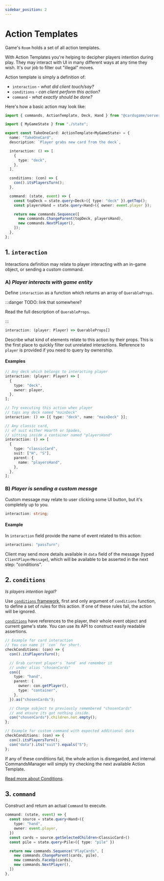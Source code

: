 ```yaml
---
sidebar_position: 2
---
```


# Action Templates

Game's `Room` holds a set of all action templates.

With Action Templates you're helping to decipher players intention during play. They may interact with UI in many different ways at any time they wish. It's our job to filter out "illegal" moves.

Action template is simply a definition of:

- `interaction` - _what did client touch/say?_
- `conditions` - _can client perform this action?_
- `command` - _what exactly should be done?_

Here's how a basic action may look like:

```ts title="./actions/takeOneCard.ts"
import { commands, ActionTemplate, Deck, Hand } from "@cardsgame/server";

import { MyGameState } from "./state";

export const TakeOneCard: ActionTemplate<MyGameState> = {
  name: "TakeOneCard",
  description: `Player grabs new card from the deck`,

  interaction: () => [
    {
      type: "deck",
    },
  ],

  conditions: (con) => {
    con().itsPlayersTurn();
  },

  command: (state, event) => {
    const topDeck = state.query<Deck>({ type: "deck" }).getTop();
    const playersHand = state.query<Hand>({ owner: event.player });

    return new commands.Sequence([
      new commands.ChangeParent(topDeck, playersHand),
      new commands.NextPlayer(),
    ]);
  },
};
```

## 1. `interaction`

Interactions definition may relate to player interacting with an in-game object, or sending a custom command.

### A) _Player interacts with game entity_

Define `interaction` as a function which returns an array of `QuerableProps`.

:::danger TODO: link that somewhere?

Read the full description of `QuerableProps`.

:::

```ts
interaction: (player: Player) => QuerableProps[]
```

Describe what kind of elements relate to this action by their props. This is the first place to quickly filter out unrelated interactions. Reference to `player` is provided if you need to query by ownership.

#### Examples

```ts
// Any deck which belongs to interacting player
interaction: (player: Player) => [
  {
    type: "deck",
    owner: player,
  },
];
```

```ts
// Try executing this action when player
// taps any deck named "mainDeck"
interaction: () => [{ type: "deck", name: "mainDeck" }];
```

```ts
// Any classic card,
// of suit either Hearth or Spades,
// sitting inside a container named "playersHand"
interaction: () => [
  {
    type: "classicCard",
    suit: ["H", "S"],
    parent: {
      name: "playersHand",
    },
  },
];
```

### B) _Player is sending a custom messge_

Custom message may relate to user clicking some UI button, but it's completely up to you.

```ts
interaction: string;
```

#### Example

In `interaction` field provide the name of event related to this action:

```ts
interactions: "passTurn";
```

Client may send more details available in `data` field of the message (typed `ClientPlayerMessage`), which will be available to be asserted in the next step: "conditions".

## 2. `conditions`

_Is players intention legal?_

Use [`conditions` framework](./conditions.md), first and only argument of `conditions` function, to define a set of rules for this action. If one of these rules fail, the action will be ignored.

[`conditions`](./conditions.md) have references to the player, their whole event object and current game's state. You can use its API to construct easily readable assertions.

```ts
// Example for card interaction
// You can name it `con` for short.
checkConditions: (con) => {
  con().itsPlayersTurn();

  // Grab current player's `hand` and remember it
  // under alias "chosenCards"
  con({
    type: "hand",
    parent: {
      owner: con.getPlayer(),
      type: "container",
    },
  }).as("chosenCards");

  // Change subject to previously remembered "chosenCards"
  // and ensure its got nothing inside.
  con("chosenCards").children.not.empty();
};

// Example for custom command with expected additional data
checkConditions: (con) => {
  con().itsPlayersTurn();
  con("data").its("suit").equals("S");
};
```

If any of these conditions fail, the whole action is disregarded, and internal CommandsManager will simply try checking the next available Action Template.

[Read more about Conditions](./conditions.md).

## 3. `command`

Construct and return an actual `Command` to execute.

```ts
command: (state, event) => {
  const source = state.query<Hand>({
    type: "hand",
    owner: event.player,
  })
  const cards = source.getSelectedChildren<ClassicCard>()
  const pile = state.query<Pile>({ type: "pile" })

  return new commands.Sequence("PlayCards", [
    new commands.ChangeParent(cards, pile),
    new commands.FaceUp(cards),
    new commands.NextPlayer(),
  ])
},
```
